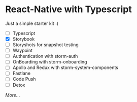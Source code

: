 # React-Native with Typescript

Just a simple starter kit :)
- [ ] Typescript
- [x] Storybook
- [ ] Storyshots for snapshot testing
- [ ] Waypoint
- [ ] Authentication with storm-auth
- [ ] OnBoarding with storm-onboarding
- [ ] Apollo and Redux with storm-system-components
- [ ] Fastlane
- [ ] Code Push
- [ ] Detox

*More...*